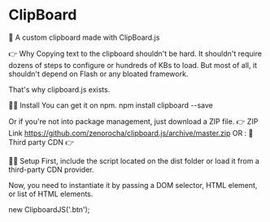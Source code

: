 # ClipBoard
📗 A custom clipboard made with ClipBoard.js


👉 Why
Copying text to the clipboard shouldn't be hard. It shouldn't require dozens of steps to configure or hundreds of KBs to load. But most of all, it shouldn't depend on Flash or any bloated framework.

That's why clipboard.js exists.

👨‍💻 Install
You can get it on npm.
npm install clipboard --save

Or if you're not into package management, just download a ZIP file.
👉 ZIP Link https://github.com/zenorocha/clipboard.js/archive/master.zip
OR :
🚩 Third party CDN
👉 <script src="https://cdnjs.cloudflare.com/ajax/libs/clipboard.js/2.0.4/clipboard.min.js"></script>

🤷‍♂️ Setup
First, include the script located on the dist folder or load it from a third-party CDN provider.

<script src="dist/clipboard.min.js"></script>
Now, you need to instantiate it by passing a DOM selector, HTML element, or list of HTML elements.

new ClipboardJS('.btn');
